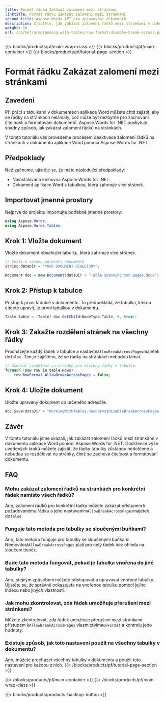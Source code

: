 ```yaml
---
title: Formát řádku Zakázat zalomení mezi stránkami
linktitle: Formát řádku Zakázat zalomení mezi stránkami
second_title: Aspose.Words API pro zpracování dokumentů
description: Zjistěte, jak zakázat zalomení řádků mezi stránkami v dokumentech aplikace Word pomocí Aspose.Words for .NET, abyste zachovali čitelnost a formátování tabulky.
weight: 10
url: /cs/net/programming-with-tables/row-format-disable-break-across-pages/
---
```


{{< blocks/products/pf/main-wrap-class >}}
{{< blocks/products/pf/main-container >}}
{{< blocks/products/pf/tutorial-page-section >}}

# Formát řádku Zakázat zalomení mezi stránkami

## Zavedení

Při práci s tabulkami v dokumentech aplikace Word můžete chtít zajistit, aby se řádky na stránkách nelámaly, což může být nezbytné pro zachování čitelnosti a formátování dokumentů. Aspose.Words for .NET poskytuje snadný způsob, jak zakázat zalomení řádků na stránkách.

V tomto tutoriálu vás provedeme procesem deaktivace zalomení řádků na stránkách v dokumentu aplikace Word pomocí Aspose.Words for .NET.

## Předpoklady

Než začneme, ujistěte se, že máte následující předpoklady:
- Nainstalovaná knihovna Aspose.Words for .NET.
- Dokument aplikace Word s tabulkou, která zahrnuje více stránek.

## Importovat jmenné prostory

Nejprve do projektu importujte potřebné jmenné prostory:

```csharp
using Aspose.Words;
using Aspose.Words.Tables;
```

## Krok 1: Vložte dokument

Vložte dokument obsahující tabulku, která zahrnuje více stránek.

```csharp
// Cesta k vašemu adresáři dokumentů
string dataDir = "YOUR DOCUMENT DIRECTORY";

Document doc = new Document(dataDir + "Table spanning two pages.docx");
```

## Krok 2: Přístup k tabulce

Přístup k první tabulce v dokumentu. To předpokládá, že tabulka, kterou chcete upravit, je první tabulkou v dokumentu.

```csharp
Table table = (Table) doc.GetChild(NodeType.Table, 0, true);
```

## Krok 3: Zakažte rozdělení stránek na všechny řádky

 Procházejte každý řádek v tabulce a nastavte`AllowBreakAcrossPages`majetek do`false`. Tím je zajištěno, že se řádky na stránkách nebudou lámat.

```csharp
// Zakázat rozdělení na stránky pro všechny řádky v tabulce.
foreach (Row row in table.Rows)
    row.RowFormat.AllowBreakAcrossPages = false;
```

## Krok 4: Uložte dokument

Uložte upravený dokument do určeného adresáře.

```csharp
doc.Save(dataDir + "WorkingWithTables.RowFormatDisableBreakAcrossPages.docx");
```

## Závěr

V tomto tutoriálu jsme ukázali, jak zakázat zalomení řádků mezi stránkami v dokumentu aplikace Word pomocí Aspose.Words for .NET. Dodržením výše uvedených kroků můžete zajistit, že řádky tabulky zůstanou nedotčené a nebudou se rozdělovat na stránky, čímž se zachová čitelnost a formátování dokumentu.

## FAQ

### Mohu zakázat zalomení řádků na stránkách pro konkrétní řádek namísto všech řádků?  
 Ano, zalomení řádků pro konkrétní řádky můžete zakázat přístupem k požadovanému řádku a jeho nastavením`AllowBreakAcrossPages`majetek do`false`.

### Funguje tato metoda pro tabulky se sloučenými buňkami?  
 Ano, tato metoda funguje pro tabulky se sloučenými buňkami. Nemovitost`AllowBreakAcrossPages` platí pro celý řádek bez ohledu na sloučení buněk.

### Bude tato metoda fungovat, pokud je tabulka vnořena do jiné tabulky?  
Ano, stejným způsobem můžete přistupovat a upravovat vnořené tabulky. Ujistěte se, že správně odkazujete na vnořenou tabulku pomocí jejího indexu nebo jiných vlastností.

### Jak mohu zkontrolovat, zda řádek umožňuje přerušení mezi stránkami?  
 Můžete zkontrolovat, zda řádek umožňuje přerušení mezi stránkami přístupem k`AllowBreakAcrossPages` vlastnictvím`RowFormat` a kontrolu jeho hodnoty.

### Existuje způsob, jak toto nastavení použít na všechny tabulky v dokumentu?  
Ano, můžete procházet všechny tabulky v dokumentu a použít toto nastavení pro každou z nich.
{{< /blocks/products/pf/tutorial-page-section >}}

{{< /blocks/products/pf/main-container >}}
{{< /blocks/products/pf/main-wrap-class >}}

{{< blocks/products/products-backtop-button >}}
